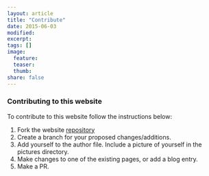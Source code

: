 ```yaml
---
layout: article
title: "Contribute"
date: 2015-06-03
modified:
excerpt:
tags: []
image:
  feature:
  teaser:
  thumb:
share: false
---
```


### Contributing to this website

To contribute to this website follow the instructions below: 

1. Fork the website [repository](http://github.com/nipy/nipy.github.com)
1. Create a branch for your proposed changes/additions. 
1. Add yourself to the author file. Include a picture of yourself in the pictures directory.
1. Make changes to one of the existing pages, or add a blog entry.
1. Make a PR.



